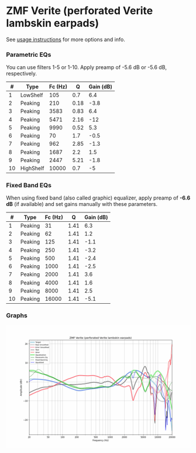 # ZMF Verite (perforated Verite lambskin earpads)
See [usage instructions](https://github.com/jaakkopasanen/AutoEq#usage) for more options and info.

### Parametric EQs
You can use filters 1-5 or 1-10. Apply preamp of -5.6 dB or -5.6 dB, respectively.

|   # | Type      |   Fc (Hz) |    Q |   Gain (dB) |
|-----|-----------|-----------|------|-------------|
|   1 | LowShelf  |       105 | 0.7  |         6.4 |
|   2 | Peaking   |       210 | 0.18 |        -3.8 |
|   3 | Peaking   |      3583 | 0.83 |         6.4 |
|   4 | Peaking   |      5471 | 2.16 |       -12   |
|   5 | Peaking   |      9990 | 0.52 |         5.3 |
|   6 | Peaking   |        70 | 1.7  |        -0.5 |
|   7 | Peaking   |       962 | 2.85 |        -1.3 |
|   8 | Peaking   |      1687 | 2.2  |         1.5 |
|   9 | Peaking   |      2447 | 5.21 |        -1.8 |
|  10 | HighShelf |     10000 | 0.7  |        -5   |

### Fixed Band EQs
When using fixed band (also called graphic) equalizer, apply preamp of **-6.6 dB** (if available) and set gains manually with these parameters.

|   # | Type    |   Fc (Hz) |    Q |   Gain (dB) |
|-----|---------|-----------|------|-------------|
|   1 | Peaking |        31 | 1.41 |         6.3 |
|   2 | Peaking |        62 | 1.41 |         1.2 |
|   3 | Peaking |       125 | 1.41 |        -1.1 |
|   4 | Peaking |       250 | 1.41 |        -3.2 |
|   5 | Peaking |       500 | 1.41 |        -2.4 |
|   6 | Peaking |      1000 | 1.41 |        -2.5 |
|   7 | Peaking |      2000 | 1.41 |         3.6 |
|   8 | Peaking |      4000 | 1.41 |         1.6 |
|   9 | Peaking |      8000 | 1.41 |         2.5 |
|  10 | Peaking |     16000 | 1.41 |        -5.1 |

### Graphs
![](./ZMF%20Verite%20(perforated%20Verite%20lambskin%20earpads).png)
